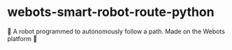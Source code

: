 # webots-smart-robot-route-python
🤖 A robot programmed to autonomously follow a path. Made on the Webots platform 🐞
